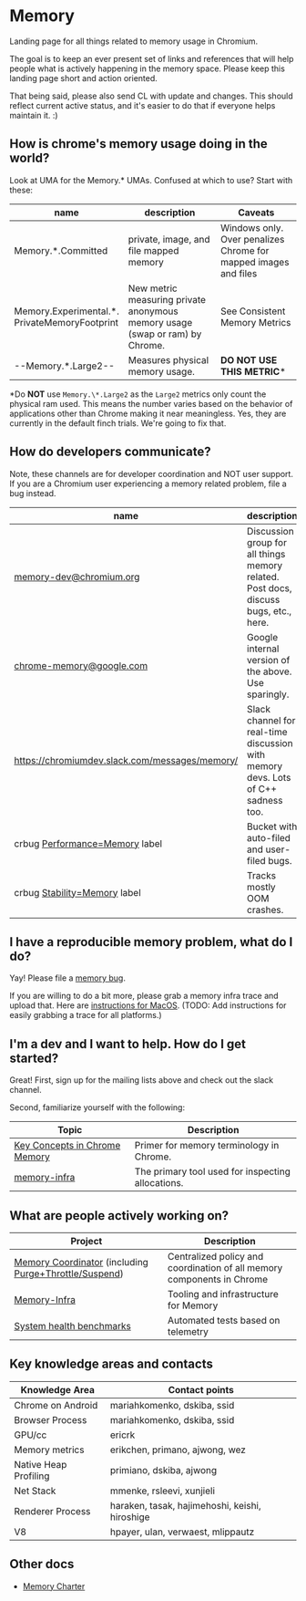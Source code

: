 # Memory

Landing page for all things related to memory usage in Chromium.

The goal is to keep an ever present set of links and references that will
help people what is actively happening in the memory space. Please keep
this landing page short and action oriented.

That being said, please also send CL with update and changes. This should
reflect current active status, and it's easier to do that if everyone helps
maintain it. :)

## How is chrome's memory usage doing in the world?

Look at UMA for the Memory.\* UMAs. Confused at which to use? Start with these:


| name | description | Caveats |
|------|-------------|---------|
| Memory.\*.Committed | private, image, and file mapped memory | Windows only. Over penalizes Chrome for mapped images and files |
| Memory.Experimental.\*.<br />PrivateMemoryFootprint | New metric measuring private anonymous memory usage (swap or ram) by Chrome. | See Consistent Memory  Metrics |
| --Memory.\*.Large2-- | Measures physical memory usage. | **DO NOT USE THIS METRIC**\* |

\*Do **NOT** use `Memory.\*.Large2` as the `Large2` metrics only
count the physical ram used. This means the number varies based on the behavior
of applications other than Chrome making it near meaningless. Yes, they are
currently in the default finch trials. We're going to fix that.


## How do developers communicate?

Note, these channels are for developer coordination and NOT user support. If
you are a Chromium user experiencing a memory related problem, file a bug
instead.

| name | description |
|------|-------------|
| [memory-dev@chromium.org]() | Discussion group for all things memory related. Post docs, discuss bugs, etc., here. |
| chrome-memory@google.com | Google internal version of the above. Use sparingly. |
| https://chromiumdev.slack.com/messages/memory/ | Slack channel for real-time discussion with memory devs. Lots of C++ sadness too. |
| crbug [Performance=Memory](https://bugs.chromium.org/p/chromium/issues/list?can=2&q=Performance%3DMemory) label | Bucket with auto-filed and user-filed bugs. |
| crbug [Stability=Memory](https://bugs.chromium.org/p/chromium/issues/list?can=2&q=Stability%3DMemory) label | Tracks mostly OOM crashes. |


## I have a reproducible memory problem, what do I do?

Yay! Please file a [memory
bug](https://bugs.chromium.org/p/chromium/issues/entry?template=Memory%20usage).

If you are willing to do a bit more, please grab a memory infra trace and upload
that. Here are [instructions for MacOS](https://docs.google.com/document/d/15mBOu_uZbgP5bpdHZJXEnF9csSRq7phUWXnZcteVr0o/edit).
(TODO: Add instructions for easily grabbing a trace for all platforms.)


## I'm a dev and I want to help. How do I get started?

Great! First, sign up for the mailing lists above and check out the slack channel.

Second, familiarize yourself with the following:

| Topic | Description |
|-------|-------------|
| [Key Concepts in Chrome Memory](/memory/key_concepts.md) | Primer for memory terminology in Chrome. |
| [memory-infra](/memory-infra/README.md) | The primary tool used for inspecting allocations. |


## What are people actively working on?
| Project | Description |
|---------|-------------|
| [Memory Coordinator](https://docs.google.com/document/d/1dkUXXmpJk7xBUeQM-olBpTHJ2MXamDgY_kjNrl9JXMs/edit#heading=h.swke19b7apg5) (including [Purge+Throttle/Suspend](https://docs.google.com/document/d/1EgLimgxWK5DGhptnNVbEGSvVn6Q609ZJaBkLjEPRJvI/edit)) | Centralized policy and coordination of all memory components in Chrome |
| [Memory-Infra](/memory-infra/README.md) | Tooling and infrastructure for Memory |
| [System health benchmarks](https://docs.google.com/document/d/1pEeCnkbtrbsK3uuPA-ftbg4kzM4Bk7a2A9rhRYklmF8/edit?usp=sharing) | Automated tests based on telemetry |


## Key knowledge areas and contacts
| Knowledge Area | Contact points |
|----------------|----------------|
| Chrome on Android | mariahkomenko, dskiba, ssid |
| Browser Process | mariahkomenko, dskiba, ssid |
| GPU/cc | ericrk |
| Memory metrics | erikchen, primano, ajwong, wez |
| Native Heap Profiling | primiano, dskiba, ajwong |
| Net Stack | mmenke, rsleevi, xunjieli |
| Renderer Process | haraken, tasak, hajimehoshi, keishi, hiroshige |
| V8 | hpayer, ulan, verwaest, mlippautz |


## Other docs
* [Memory Charter](https://docs.google.com/document/d/1yATy7MBclHycCUR0Jji4eczHT_ejp5lmVZOhNwNQwmM/edit#)

